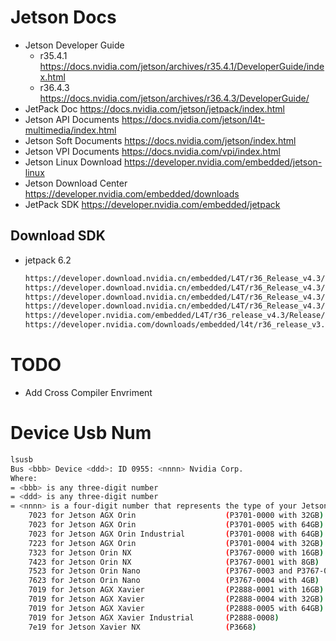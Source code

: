 # Jetson Docs

- Jetson Developer Guide
    - r35.4.1
        https://docs.nvidia.com/jetson/archives/r35.4.1/DeveloperGuide/index.html
    - r36.4.3
        https://docs.nvidia.com/jetson/archives/r36.4.3/DeveloperGuide/
- JetPack Doc
  https://docs.nvidia.com/jetson/jetpack/index.html
- Jetson API Documents
  https://docs.nvidia.com/jetson/l4t-multimedia/index.html
- Jetson Soft Documents
  https://docs.nvidia.com/jetson/index.html
- Jetson VPI Documents
  https://docs.nvidia.com/vpi/index.html
- Jetson Linux Download
  https://developer.nvidia.com/embedded/jetson-linux
- Jetson Download Center
  https://developer.nvidia.com/embedded/downloads
- JetPack SDK
  https://developer.nvidia.com/embedded/jetpack

## Download SDK

- jetpack 6.2
  ```bash
  https://developer.download.nvidia.cn/embedded/L4T/r36_Release_v4.3/sources/public_sources.tbz2
  https://developer.download.nvidia.cn/embedded/L4T/r36_Release_v4.3/release/Jetson_Linux_R36.4.3_aarch64.tbz2
  https://developer.download.nvidia.cn/embedded/L4T/r36_Release_v4.3/release/Tegra_Linux_Sample-Root-Filesystem_R36.4.3_aarch64.tbz2
  https://developer.download.nvidia.cn/embedded/L4T/r36_Release_v4.3/release/WebRTC_R36.4.3_aarch64.tbz2
  https://developer.nvidia.com/embedded/L4T/r36_release_v4.3/Release/Jetson_Multimedia_API_r36.4.3_aarch64.tbz2
  https://developer.nvidia.com/downloads/embedded/l4t/r36_release_v3.0/toolchain/aarch64--glibc--stable-2022.08-1.tar.bz2
  ```

# TODO

- Add Cross Compiler Envriment

# Device Usb Num

```bash
lsusb
Bus <bbb> Device <ddd>: ID 0955: <nnnn> Nvidia Corp.
Where:
= <bbb> is any three-digit number
= <ddd> is any three-digit number
= <nnnn> is a four-digit number that represents the type of your Jetson module:
    7023 for Jetson AGX Orin                    (P3701-0000 with 32GB)
    7023 for Jetson AGX Orin                    (P3701-0005 with 64GB)
    7023 for Jetson AGX Orin Industrial         (P3701-0008 with 64GB)
    7223 for Jetson AGX Orin                    (P3701-0004 with 32GB)
    7323 for Jetson Orin NX                     (P3767-0000 with 16GB)
    7423 for Jetson Orin NX                     (P3767-0001 with 8GB)
    7523 for Jetson Orin Nano                   (P3767-0003 and P3767-0005 with 8GB)
    7623 for Jetson Orin Nano                   (P3767-0004 with 4GB)
    7019 for Jetson AGX Xavier                  (P2888-0001 with 16GB)
    7019 for Jetson AGX Xavier                  (P2888-0004 with 32GB)
    7019 for Jetson AGX Xavier                  (P2888-0005 with 64GB)
    7019 for Jetson AGX Xavier Industrial       (P2888-0008)
    7e19 for Jetson Xavier NX                   (P3668)
```
